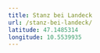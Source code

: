 ```yaml
---
title: Stanz bei Landeck
url: /stanz-bei-landeck/
latitude: 47.1485314
longitude: 10.5539935
---
```

